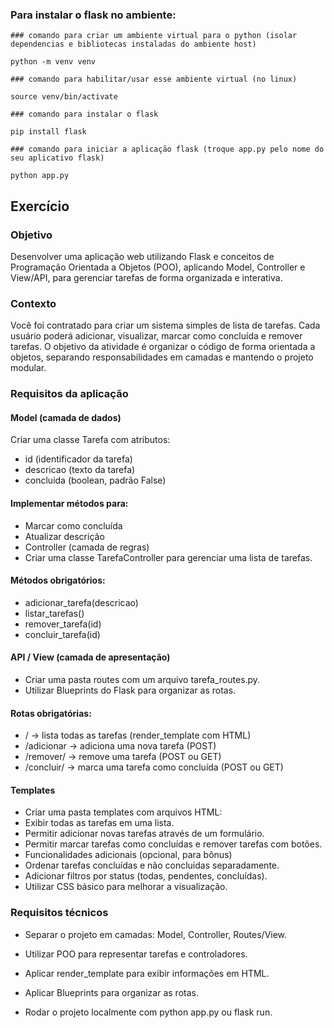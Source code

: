 ### Para instalar o flask no ambiente:
    ### comando para criar um ambiente virtual para o python (isolar dependencias e bibliotecas instaladas do ambiente host)

    python -m venv venv

    ### comando para habilitar/usar esse ambiente virtual (no linux)

    source venv/bin/activate

    ### comando para instalar o flask

    pip install flask

    ### comando para iniciar a aplicação flask (troque app.py pelo nome do seu aplicativo flask)

    python app.py

## Exercício
### Objetivo

Desenvolver uma aplicação web utilizando Flask e conceitos de Programação Orientada a Objetos (POO), aplicando Model, Controller e View/API, para gerenciar tarefas de forma organizada e interativa.

### Contexto

Você foi contratado para criar um sistema simples de lista de tarefas. Cada usuário poderá adicionar, visualizar, marcar como concluída e remover tarefas. O objetivo da atividade é organizar o código de forma orientada a objetos, separando responsabilidades em camadas e mantendo o projeto modular.

### Requisitos da aplicação

#### Model (camada de dados)

Criar uma classe Tarefa com atributos:

- id (identificador da tarefa)
- descricao (texto da tarefa)
- concluida (boolean, padrão False)

#### Implementar métodos para:

- Marcar como concluída
- Atualizar descrição
- Controller (camada de regras)
- Criar uma classe TarefaController para gerenciar uma lista de tarefas.

#### Métodos obrigatórios:

- adicionar_tarefa(descricao)
- listar_tarefas()
- remover_tarefa(id)
- concluir_tarefa(id)

#### API / View (camada de apresentação)

- Criar uma pasta routes com um arquivo tarefa_routes.py.
- Utilizar Blueprints do Flask para organizar as rotas.

#### Rotas obrigatórias:

- / → lista todas as tarefas (render_template com HTML)
- /adicionar → adiciona uma nova tarefa (POST)
- /remover/<id> → remove uma tarefa (POST ou GET)
- /concluir/<id> → marca uma tarefa como concluída (POST ou GET)

#### Templates

- Criar uma pasta templates com arquivos HTML:
- Exibir todas as tarefas em uma lista.
- Permitir adicionar novas tarefas através de um formulário.
- Permitir marcar tarefas como concluídas e remover tarefas com botões.
- Funcionalidades adicionais (opcional, para bônus)
- Ordenar tarefas concluídas e não concluídas separadamente.
- Adicionar filtros por status (todas, pendentes, concluídas).
- Utilizar CSS básico para melhorar a visualização.

### Requisitos técnicos

- Separar o projeto em camadas: Model, Controller, Routes/View.

- Utilizar POO para representar tarefas e controladores.

- Aplicar render_template para exibir informações em HTML.

- Aplicar Blueprints para organizar as rotas.

- Rodar o projeto localmente com python app.py ou flask run.